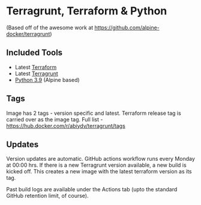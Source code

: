 # Terragrunt, Terraform & Python

(Based off of the awesome work at https://github.com/alpine-docker/terragrunt)

## Included Tools
* Latest [Terraform](https://github.com/hashicorp/terraform/releases)
* Latest [Terragrunt](https://github.com/gruntwork-io/terragrunt)
* [Python 3.9](https://hub.docker.com/layers/python/library/python/3.9-alpine/images/sha256-b296be61d1f4f7ec889da18733c2ed17bcbc85386d5edce31626bbfd7fe95c56) (Alpine based)

## Tags
Image has 2 tags - version specific and latest. Terraform release tag is carried over as the image tag. 
Full list - https://hub.docker.com/r/abiydv/terragrunt/tags

## Updates
Version updates are automatic. GitHub actions workflow runs every Monday at 00:00 hrs. If there is a new Terragrunt version available, a new build is kicked off. This creates a new image with the latest terraform version as its tag. 

Past build logs are available under the Actions tab (upto the standard GitHub retention limit, of course).





